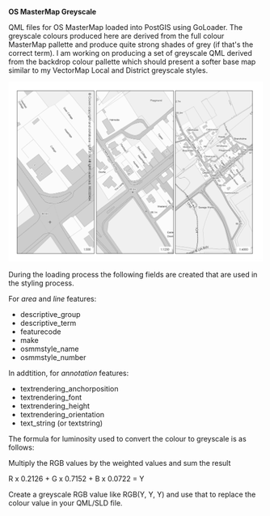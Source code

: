 **OS MasterMap Greyscale**

QML files for OS MasterMap loaded into PostGIS using GoLoader.  The greyscale colours produced here are derived from the full colour MasterMap pallette and produce quite strong shades of grey (if that's the correct term).  I am working on producing a set of greyscale QML derived from the backdrop colour pallette which should present a softer base map similar to my VectorMap Local and District greyscale styles.

![OS MasterMap Greyscale](../../screenshots/os_mastermap_greyscale_50.png)

During the loading process the following fields are created that are used in the styling process.

For _area_ and _line_ features:

* descriptive_group
* descriptive_term
* featurecode
* make
* osmmstyle_name
* osmmstyle_number

In addtition, for _annotation_ features:

* textrendering_anchorposition
* textrendering_font
* textrendering_height
* textrendering_orientation
* text_string (or textstring)

The formula for luminosity used to convert the colour to greyscale is as follows:

Multiply the RGB values by the weighted values and sum the result

R x 0.2126 + G x 0.7152 + B x 0.0722 = Y

Create a greyscale RGB value like RGB(Y, Y, Y) and use that to replace the colour value in your QML/SLD file.
